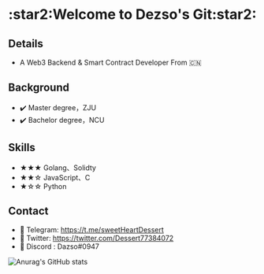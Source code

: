  <center>
     <h1>:star2:Welcome to Dezso's Git:star2:</h1>
 </center>

 ## Details

 - A Web3 Backend & Smart Contract Developer From :cn:

## Background

- :heavy_check_mark: Master degree，ZJU
- :heavy_check_mark: Bachelor degree，NCU

## Skills

- ★★★ Golang、Solidty
- ★★☆ JavaScript、C
- ★☆☆ Python 

## Contact

-  :link: Telegram: https://t.me/sweetHeartDessert
- :link: Twitter: https://twitter.com/Dessert77384072
- :mag_right: Discord : Dazso#0947

![Anurag's GitHub stats](https://github-readme-stats.vercel.app/api?username=DessertHeart&show_icons=true&theme=merko)

